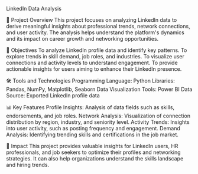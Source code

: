 
LinkedIn Data Analysis

📑 Project Overview
This project focuses on analyzing LinkedIn data to derive meaningful insights about professional trends, network connections, 
and user activity. The analysis helps understand the platform's dynamics and its impact on career growth and networking opportunities.

🎯 Objectives
To analyze LinkedIn profile data and identify key patterns.
To explore trends in skill demand, job roles, and industries.
To visualize user connections and activity levels to understand engagement.
To provide actionable insights for users aiming to enhance their LinkedIn presence.

🛠 Tools and Technologies
Programming Language: Python
Libraries: Pandas, NumPy, Matplotlib, Seaborn
Data Visualization Tools: Power BI 
Data Source: Exported LinkedIn profile data 

📊 Key Features
Profile Insights: Analysis of data fields such as skills, endorsements, and job roles.
Network Analysis: Visualization of connection distribution by region, industry, and seniority level.
Activity Trends: Insights into user activity, such as posting frequency and engagement.
Demand Analysis: Identifying trending skills and certifications in the job market.

🌟 Impact
This project provides valuable insights for LinkedIn users, HR professionals, and job seekers to optimize their 
profiles and networking strategies. It can also help organizations understand the skills landscape and hiring trends.

